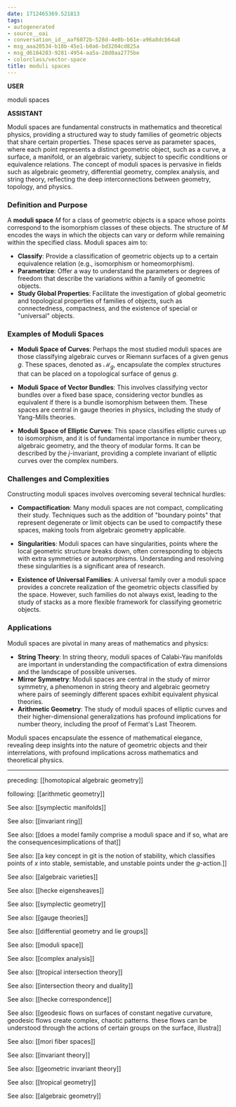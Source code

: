 ```yaml
---
date: 1712465369.521813
tags:
- autogenerated
- source__oai
- conversation_id__aaf6072b-528d-4e0b-b61e-a96a8dcb64a8
- msg_aaa20534-b18b-45e1-b0a6-bd3204cd825a
- msg_d6184283-9281-4954-aa5a-28d0aa2775be
- colorclass/vector-space
title: moduli spaces
---
```


**USER**

moduli spaces


**ASSISTANT**

Moduli spaces are fundamental constructs in mathematics and theoretical physics, providing a structured way to study families of geometric objects that share certain properties. These spaces serve as parameter spaces, where each point represents a distinct geometric object, such as a curve, a surface, a manifold, or an algebraic variety, subject to specific conditions or equivalence relations. The concept of moduli spaces is pervasive in fields such as algebraic geometry, differential geometry, complex analysis, and string theory, reflecting the deep interconnections between geometry, topology, and physics.

### Definition and Purpose

A **moduli space** $M$ for a class of geometric objects is a space whose points correspond to the isomorphism classes of these objects. The structure of $M$ encodes the ways in which the objects can vary or deform while remaining within the specified class. Moduli spaces aim to:

- **Classify**: Provide a classification of geometric objects up to a certain equivalence relation (e.g., isomorphism or homeomorphism).
- **Parametrize**: Offer a way to understand the parameters or degrees of freedom that describe the variations within a family of geometric objects.
- **Study Global Properties**: Facilitate the investigation of global geometric and topological properties of families of objects, such as connectedness, compactness, and the existence of special or "universal" objects.

### Examples of Moduli Spaces

- **Moduli Space of Curves**: Perhaps the most studied moduli spaces are those classifying algebraic curves or Riemann surfaces of a given genus $g$. These spaces, denoted as $\mathcal{M}_g$, encapsulate the complex structures that can be placed on a topological surface of genus $g$.

- **Moduli Space of Vector Bundles**: This involves classifying vector bundles over a fixed base space, considering vector bundles as equivalent if there is a bundle isomorphism between them. These spaces are central in gauge theories in physics, including the study of Yang-Mills theories.

- **Moduli Space of Elliptic Curves**: This space classifies elliptic curves up to isomorphism, and it is of fundamental importance in number theory, algebraic geometry, and the theory of modular forms. It can be described by the $j$-invariant, providing a complete invariant of elliptic curves over the complex numbers.

### Challenges and Complexities

Constructing moduli spaces involves overcoming several technical hurdles:

- **Compactification**: Many moduli spaces are not compact, complicating their study. Techniques such as the addition of "boundary points" that represent degenerate or limit objects can be used to compactify these spaces, making tools from algebraic geometry applicable.

- **Singularities**: Moduli spaces can have singularities, points where the local geometric structure breaks down, often corresponding to objects with extra symmetries or automorphisms. Understanding and resolving these singularities is a significant area of research.

- **Existence of Universal Families**: A universal family over a moduli space provides a concrete realization of the geometric objects classified by the space. However, such families do not always exist, leading to the study of stacks as a more flexible framework for classifying geometric objects.

### Applications

Moduli spaces are pivotal in many areas of mathematics and physics:

- **String Theory**: In string theory, moduli spaces of Calabi-Yau manifolds are important in understanding the compactification of extra dimensions and the landscape of possible universes.
- **Mirror Symmetry**: Moduli spaces are central in the study of mirror symmetry, a phenomenon in string theory and algebraic geometry where pairs of seemingly different spaces exhibit equivalent physical theories.
- **Arithmetic Geometry**: The study of moduli spaces of elliptic curves and their higher-dimensional generalizations has profound implications for number theory, including the proof of Fermat's Last Theorem.

Moduli spaces encapsulate the essence of mathematical elegance, revealing deep insights into the nature of geometric objects and their interrelations, with profound implications across mathematics and theoretical physics.


---

preceding: [[homotopical algebraic geometry]]  


following: [[arithmetic geometry]]

See also: [[symplectic manifolds]]


See also: [[invariant ring]]


See also: [[does a model family comprise a moduli space and if so, what are the consequencesimplications of that]]


See also: [[a key concept in git is the notion of stability, which classifies points of $x$ into stable, semistable, and unstable points under the $g$-action.]]


See also: [[algebraic varieties]]


See also: [[hecke eigensheaves]]


See also: [[symplectic geometry]]


See also: [[gauge theories]]


See also: [[differential geometry and lie groups]]


See also: [[moduli space]]


See also: [[complex analysis]]


See also: [[tropical intersection theory]]


See also: [[intersection theory and duality]]


See also: [[hecke correspondence]]


See also: [[geodesic flows on surfaces of constant negative curvature, geodesic flows create complex, chaotic patterns. these flows can be understood through the actions of certain groups on the surface, illustra]]


See also: [[mori fiber spaces]]


See also: [[invariant theory]]


See also: [[geometric invariant theory]]


See also: [[tropical geometry]]


See also: [[algebraic geometry]]
